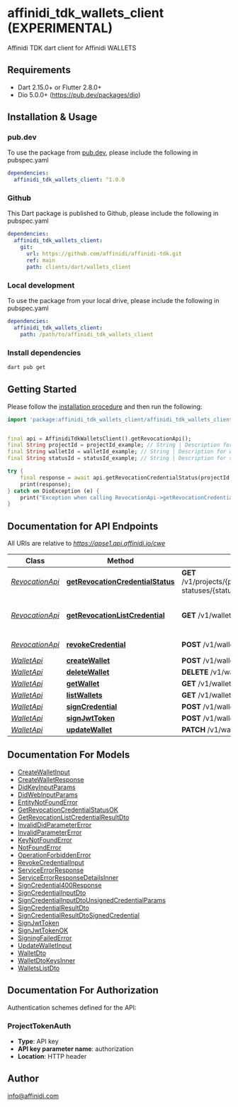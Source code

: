 # affinidi_tdk_wallets_client (EXPERIMENTAL)

Affinidi TDK dart client for Affinidi WALLETS

## Requirements

- Dart 2.15.0+ or Flutter 2.8.0+
- Dio 5.0.0+ (https://pub.dev/packages/dio)

## Installation & Usage

### pub.dev

To use the package from [pub.dev](https://pub.dev), please include the following in pubspec.yaml

```yaml
dependencies:
  affinidi_tdk_wallets_client: ^1.0.0
```

### Github

This Dart package is published to Github, please include the following in pubspec.yaml

```yaml
dependencies:
  affinidi_tdk_wallets_client:
    git:
      url: https://github.com/affinidi/affinidi-tdk.git
      ref: main
      path: clients/dart/wallets_client
```

### Local development

To use the package from your local drive, please include the following in pubspec.yaml

```yaml
dependencies:
  affinidi_tdk_wallets_client:
    path: /path/to/affinidi_tdk_wallets_client
```

### Install dependencies

```bash
dart pub get
```

## Getting Started

Please follow the [installation procedure](#installation--usage) and then run the following:

```dart
import 'package:affinidi_tdk_wallets_client/affinidi_tdk_wallets_client.dart';


final api = AffinidiTdkWalletsClient().getRevocationApi();
final String projectId = projectId_example; // String | Description for projectId.
final String walletId = walletId_example; // String | Description for walletId.
final String statusId = statusId_example; // String | Description for statusId.

try {
    final response = await api.getRevocationCredentialStatus(projectId, walletId, statusId);
    print(response);
} catch on DioException (e) {
    print("Exception when calling RevocationApi->getRevocationCredentialStatus: $e\n");
}

```

## Documentation for API Endpoints

All URIs are relative to *https://apse1.api.affinidi.io/cwe*

| Class                                   | Method                                                                                  | HTTP request                                                                       | Description                        |
| --------------------------------------- | --------------------------------------------------------------------------------------- | ---------------------------------------------------------------------------------- | ---------------------------------- |
| [_RevocationApi_](doc/RevocationApi.md) | [**getRevocationCredentialStatus**](doc/RevocationApi.md#getrevocationcredentialstatus) | **GET** /v1/projects/{projectId}/wallets/{walletId}/revocation-statuses/{statusId} |
| [_RevocationApi_](doc/RevocationApi.md) | [**getRevocationListCredential**](doc/RevocationApi.md#getrevocationlistcredential)     | **GET** /v1/wallets/{walletId}/revocation-list/{listId}                            | Return revocation list credential. |
| [_RevocationApi_](doc/RevocationApi.md) | [**revokeCredential**](doc/RevocationApi.md#revokecredential)                           | **POST** /v1/wallets/{walletId}/revoke                                             | Revoke Credential.                 |
| [_WalletApi_](doc/WalletApi.md)         | [**createWallet**](doc/WalletApi.md#createwallet)                                       | **POST** /v1/wallets                                                               |
| [_WalletApi_](doc/WalletApi.md)         | [**deleteWallet**](doc/WalletApi.md#deletewallet)                                       | **DELETE** /v1/wallets/{walletId}                                                  |
| [_WalletApi_](doc/WalletApi.md)         | [**getWallet**](doc/WalletApi.md#getwallet)                                             | **GET** /v1/wallets/{walletId}                                                     |
| [_WalletApi_](doc/WalletApi.md)         | [**listWallets**](doc/WalletApi.md#listwallets)                                         | **GET** /v1/wallets                                                                |
| [_WalletApi_](doc/WalletApi.md)         | [**signCredential**](doc/WalletApi.md#signcredential)                                   | **POST** /v1/wallets/{walletId}/sign-credential                                    |
| [_WalletApi_](doc/WalletApi.md)         | [**signJwtToken**](doc/WalletApi.md#signjwttoken)                                       | **POST** /v1/wallets/{walletId}/sign-jwt                                           |
| [_WalletApi_](doc/WalletApi.md)         | [**updateWallet**](doc/WalletApi.md#updatewallet)                                       | **PATCH** /v1/wallets/{walletId}                                                   |

## Documentation For Models

- [CreateWalletInput](doc/CreateWalletInput.md)
- [CreateWalletResponse](doc/CreateWalletResponse.md)
- [DidKeyInputParams](doc/DidKeyInputParams.md)
- [DidWebInputParams](doc/DidWebInputParams.md)
- [EntityNotFoundError](doc/EntityNotFoundError.md)
- [GetRevocationCredentialStatusOK](doc/GetRevocationCredentialStatusOK.md)
- [GetRevocationListCredentialResultDto](doc/GetRevocationListCredentialResultDto.md)
- [InvalidDidParameterError](doc/InvalidDidParameterError.md)
- [InvalidParameterError](doc/InvalidParameterError.md)
- [KeyNotFoundError](doc/KeyNotFoundError.md)
- [NotFoundError](doc/NotFoundError.md)
- [OperationForbiddenError](doc/OperationForbiddenError.md)
- [RevokeCredentialInput](doc/RevokeCredentialInput.md)
- [ServiceErrorResponse](doc/ServiceErrorResponse.md)
- [ServiceErrorResponseDetailsInner](doc/ServiceErrorResponseDetailsInner.md)
- [SignCredential400Response](doc/SignCredential400Response.md)
- [SignCredentialInputDto](doc/SignCredentialInputDto.md)
- [SignCredentialInputDtoUnsignedCredentialParams](doc/SignCredentialInputDtoUnsignedCredentialParams.md)
- [SignCredentialResultDto](doc/SignCredentialResultDto.md)
- [SignCredentialResultDtoSignedCredential](doc/SignCredentialResultDtoSignedCredential.md)
- [SignJwtToken](doc/SignJwtToken.md)
- [SignJwtTokenOK](doc/SignJwtTokenOK.md)
- [SigningFailedError](doc/SigningFailedError.md)
- [UpdateWalletInput](doc/UpdateWalletInput.md)
- [WalletDto](doc/WalletDto.md)
- [WalletDtoKeysInner](doc/WalletDtoKeysInner.md)
- [WalletsListDto](doc/WalletsListDto.md)

## Documentation For Authorization

Authentication schemes defined for the API:

### ProjectTokenAuth

- **Type**: API key
- **API key parameter name**: authorization
- **Location**: HTTP header

## Author

info@affinidi.com
